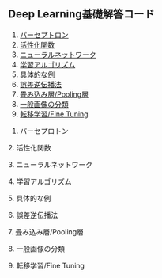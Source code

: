 ## Deep Learning基礎解答コード
1. [パーセプトロン](#perceptron)
2. [活性化関数](#activation)
3. [ニューラルネットワーク](#neuralnet)
4. [学習アルゴリズム](#learningalg)
5. [具体的な例](#examples)
6. [誤差逆伝播法](#backpropergation)
7. [畳み込み層/Pooling層](#convolution_and_pooling)
8. [一般画像の分類](#general_image_class)
9. [転移学習/Fine Tuning](#fine_tuning)

<a id="perceptron"></a>
1. パーセプロトン

<a id="activation"></a>
2. 活性化関数

<a id="neuralnet"></a>
3. ニューラルネットワーク

<a id="learningalg"></a>
4. 学習アルゴリズム

<a id="examples"></a>
5. 具体的な例

<a id="backpropergation"></a>
6. 誤差逆伝播法

<a id="convolution_and_pooling"></a>
7. 畳み込み層/Pooling層

<a id="general_image_class"></a>
8. 一般画像の分類

<a id="fine_tuning"></a>
9. 転移学習/Fine Tuning
